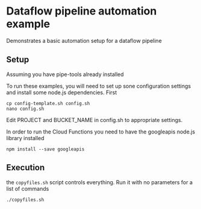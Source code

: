 # Dataflow pipeline automation example

Demonstrates a basic automation setup for a dataflow pipeline

## Setup
Assuming you have pipe-tools already installed

To run these examples, you will need to set up sone configuration settings and install some 
node.js dependencies.  First 

```console 
cp config-template.sh config.sh
nano config.sh
```
Edit PROJECT and BUCKET_NAME in config.sh to appropriate settings.  

In order to run the Cloud Functions you need to have the googleapis node.js library installed

```console
npm install --save googleapis
```

## Execution
 
the `copyfiles.sh` script controls everything.  Run it with no parameters for a list of commands

```console
./copyfiles.sh
```

